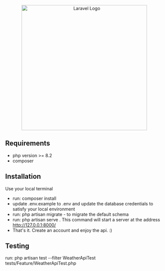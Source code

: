 <p align="center"><a href="https://laravel.com" target="_blank"><img src="https://raw.githubusercontent.com/laravel/art/master/logo-lockup/5%20SVG/2%20CMYK/1%20Full%20Color/laravel-logolockup-cmyk-red.svg" width="400" alt="Laravel Logo"></a></p>

## Requirements
- php version  >= 8.2 
- composer

## Installation
Use your local terminal
- run: composer install
- update .env.example to .env and update the database credentials to satisfy your local environment
- run: php artisan migrate - to migrate the default schema
- run: php artisan serve . This command will start a server at the address http://127.0.0.1:8000/
- That's it. Create an account and enjoy the api.  :)

## Testing
   run: php artisan test --filter WeatherApiTest tests/Feature/WeatherApiTest.php
